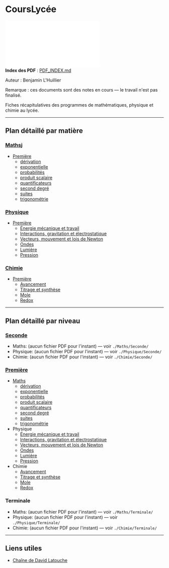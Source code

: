 # CoursLycée

![PDF index](./PDF_INDEX.md)  
**Index des PDF** : [PDF_INDEX.md](./PDF_INDEX.md)

Auteur : Benjamin L'Huillier

Remarque : ces documents sont des notes en cours — le travail n'est pas finalisé.

Fiches récapitulatives des programmes de mathématiques, physique et chimie au lycée.

---

## Plan détaillé par matière

### [Maths](./Maths/README.md)j
- [Première](./Maths/Premiere/Readme.md)
  - [dérivation](./Maths/Premiere/derivation.pdf)
  - [exponentielle](./Maths/Premiere/exponentielle.pdf)
  - [probabilités](./Maths/Premiere/probas.pdf)
  - [produit scalaire](./Maths/Premiere/produit_scalaire.pdf)
  - [quantificateurs](./Maths/Premiere/quantificateurs.pdf)
  - [second degré](./Maths/Premiere/second_degre.pdf)
  - [suites](./Maths/Premiere/suites.pdf)
  - [trigonométrie](./Maths/Premiere/trigo.pdf)

### [Physique](./Physique/README.md)
- [Première](./Physique/Premiere/README.md)
  - [Énergie mécanique et travail](./Physique/Premiere/Energie_Mecanique_Travail.pdf)
  - [Interactions, gravitation et électrostatique](./Physique/Premiere/Interactions_Gravitation_Electrostatique.pdf)
  - [Vecteurs, mouvement et lois de Newton](./Physique/Premiere/Vecteurs_mouvement_Newton.pdf)
  - [Ondes](./Physique/Premiere/Ondes.pdf)
  - [Lumière](./Physique/Premiere/Lumiere.pdf)
  - [Pression](./Physique/Premiere/Pression.pdf)

### [Chimie](./Chimie/README.md)
- [Première](./Chimie/Premiere/README.md)
  - [Avancement](./Chimie/Premiere/avancement.pdf)
  - [Titrage et synthèse](./Chimie/Premiere/chem_1_titrage_synthese.pdf)
  - [Mole](./Chimie/Premiere/mole.pdf)
  - [Redox](./Chimie/Premiere/redox.pdf)

---

## Plan détaillé par niveau

### [Seconde](./Seconde/README.md)
- Maths: (aucun fichier PDF pour l'instant) — voir `./Maths/Seconde/`
- Physique: (aucun fichier PDF pour l'instant) — voir `./Physique/Seconde/`
- Chimie: (aucun fichier PDF pour l'instant) — voir `./Chimie/Seconde/`

### [Première](./Premiere/README.md)
- [Maths](./Maths/Premiere/README.md)
  - [dérivation](./Maths/Premiere/derivation.pdf)
  - [exponentielle](./Maths/Premiere/exponentielle.pdf)
  - [probabilités](./Maths/Premiere/probas.pdf)
  - [produit scalaire](./Maths/Premiere/produit_scalaire.pdf)
  - [quantificateurs](./Maths/Premiere/quantificateurs.pdf)
  - [second degré](./Maths/Premiere/second_degre.pdf)
  - [suites](./Maths/Premiere/suites.pdf)
  - [trigonométrie](./Maths/Premiere/trigo.pdf)
- Physique
  - [Énergie mécanique et travail](./Physique/Premiere/Energie_Mecanique_Travail.pdf)
  - [Interactions, gravitation et électrostatique](./Physique/Premiere/Interactions_Gravitation_Electrostatique.pdf)
  - [Vecteurs, mouvement et lois de Newton](./Physique/Premiere/Vecteurs_mouvement_Newton.pdf)
  - [Ondes](./Physique/Premiere/Ondes.pdf)
  - [Lumière](./Physique/Premiere/Lumiere.pdf)
  - [Pression](./Physique/Premiere/Pression.pdf)
- Chimie
  - [Avancement](./Chimie/Premiere/avancement.pdf)
  - [Titrage et synthèse](./Chimie/Premiere/chem_1_titrage_synthese.pdf)
  - [Mole](./Chimie/Premiere/mole.pdf)
  - [Redox](./Chimie/Premiere/redox.pdf)

### Terminale
- Maths: (aucun fichier PDF pour l'instant) — voir `./Maths/Terminale/`
- Physique: (aucun fichier PDF pour l'instant) — voir `./Physique/Terminale/`
- Chimie: (aucun fichier PDF pour l'instant) — voir `./Chimie/Terminale/`

---


## Liens utiles

- [Chaîne de David Latouche](https://www.youtube.com/@DavidLatouche)